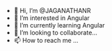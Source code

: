 - 👋 Hi, I’m @JAGANATHANR
- 👀 I’m interested in Angular
- 🌱 I’m currently learning Angular
- 💞️ I’m looking to collaborate...
- 📫 How to reach me ...

<!---
JAGANATHANR/JAGANATHANR is a ✨ special ✨ repository because its `README.md` (this file) appears on your GitHub profile.
You can click the Preview link to take a look at your changes.
--->
